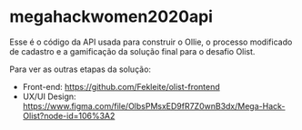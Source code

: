 # megahackwomen2020api

Esse é o código da API usada para construir o Ollie, o processo modificado de cadastro e a gamificação da solução final para o desafio Olist.

Para ver as outras etapas da solução:

- Front-end: https://github.com/Fekleite/olist-frontend 
- UX/UI Design: https://www.figma.com/file/OlbsPMsxED9fR7Z0wnB3dx/Mega-Hack-Olist?node-id=106%3A2
